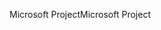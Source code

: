 <span data-ttu-id="905b3-101">Microsoft Project</span><span class="sxs-lookup"><span data-stu-id="905b3-101">Microsoft Project</span></span>